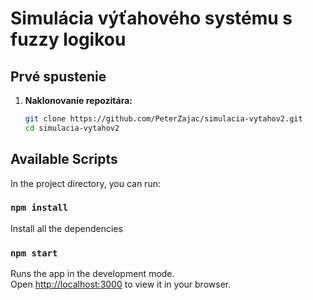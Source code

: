 # Simulácia výťahového systému s fuzzy logikou

## Prvé spustenie

1. **Naklonovanie repozitára:**
   ```bash
   git clone https://github.com/PeterZajac/simulacia-vytahov2.git
   cd simulacia-vytahov2
   ```

## Available Scripts

In the project directory, you can run:

### `npm install`

Install all the dependencies

### `npm start`

Runs the app in the development mode.\
Open [http://localhost:3000](http://localhost:3000) to view it in your browser.
